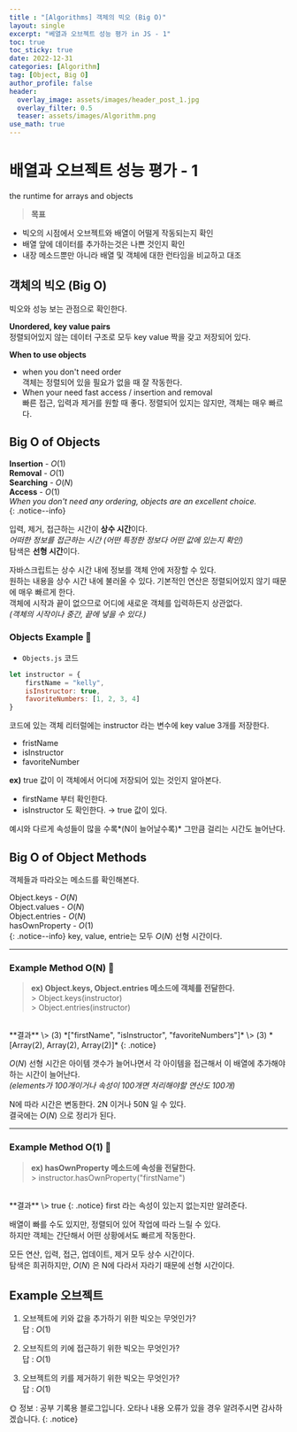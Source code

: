 ```yaml
---
title : "[Algorithms] 객체의 빅오 (Big O)"
layout: single
excerpt: "베열과 오브젝트 성능 평가 in JS - 1"
toc: true
toc_sticky: true
date: 2022-12-31
categories: [Algorithm]
tag: [Object, Big O]
author_profile: false
header:
  overlay_image: assets/images/header_post_1.jpg
  overlay_filter: 0.5 
  teaser: assets/images/Algorithm.png
use_math: true
---  
```


# 배열과 오브젝트 성능 평가 - 1 
the runtime for arrays and objects  

> **목표**  
- 빅오의 시점에서 오브젝트와 배열이 어떨게 작동되는지 확인  
- 배열 앞에 데이터를 추가하는것은 나쁜 것인지 확인  
- 내장 메소드뿐만 아니라 배열 및 객체에 대한 런타임을 비교하고 대조  


## 객체의 빅오 (Big O)  
빅오와 성능 보는 관점으로 확인한다.  

**Unordered, key value pairs**  
정렬되어있지 않는 데이터 구조로 모두 key value 짝을 갖고 저장되어 있다.  

**When to use objects**  
- when you don't need order  
객체는 정렬되어 있을 필요가 없을 때 잘 작동한다.  
- When your need fast access / insertion and removal  
빠른 접근, 입력과 제거를 원할 때 좋다. 정렬되어 있지는 않지만, 객체는 매우 빠르다.  

## Big O of Objects  

**Insertion** \- $O(1)$  
**Removal** \- $O(1)$  
**Searching** \- $O(N)$   
**Access** \- $O(1)$  
*When you don't need any ordering, objects are an excellent choice.*  
{: .notice--info}

입력, 제거, 접근하는 시간이 **상수 시간**이다.  
*어떠한 정보를 접근하는 시간 (어떤 특정한 정보다 어떤 값에 있는지 확인)*  
탐색은 **선형 시간**이다.  

자바스크립트는 상수 시간 내에 정보를 객체 안에 저장할 수 있다.  
원하는 내용을 상수 시간 내에 불러올 수 있다. 기본적인 연산은 정렬되어있지 않기 때문에 매우 빠르게 한다.  
객체에 시작과 끝이 없으므로 어디에 새로운 객체를 입력하든지 상관없다.  
*(객체의 시작이나 중간, 끝에 넣을 수 있다.)*

### Objects Example 📝  
- `Objects.js` 코드
```javascript
let instructor = {
    firstName = "kelly", 
    isInstructor: true,
    favoriteNumbers: [1, 2, 3, 4]
}
```  

코드에 있는 객체 리터럴에는 instructor 라는 변수에 key value 3개를 저장한다.  
- fristName  
- isInstructor  
- favoriteNumber  

**ex)** true 값이 이 객체에서 어디에 저장되어 있는 것인지 알아본다.  
- firstName 부터 확인한다.  
- isInstructor 도 확인한다. → true 값이 있다.  

예시와 다르게 속성들이 많을 수록*(N이 늘어날수록)*  그만큼 걸리는 시간도 늘어난다.  

## Big O of Object Methods  
객체들과 따라오는 메소드를 확인해본다.  

Object.keys \- $O(N)$  
Object.values \- $O(N)$  
Object.entries \- $O(N)$  
hasOwnProperty \- $O(1)$  
{: .notice--info}
key, value, entrie는 모두 $O(N)$ 선형 시간이다.  

---

### Example Method O(N) 📝  

> **ex) Object.keys, Object.entries 메소드에 객체를 전달한다.**  
\> Object.keys(instructor)  
\> Object.entries(instructor)  
<br>
**결과**  
\> (3) *["firstName", "isInstructor", "favoriteNumbers"]*  
\> (3) *[Array(2), Array(2), Array(2)]*    
{: .notice}

$O(N)$ 선형 시간은 아이템 갯수가 늘어나면서 각 아이템을 접근해서 이 배열에 추가해야하는 시간이 늘어난다.  
*(elements가 100개이거나 속성이 100개면 처리해야할 연산도 100개)*  

N에 따라 시간은 변동한다. 2N 이거나 50N 일 수 있다.  
결국에는 $O(N)$ 으로 정리가 된다.  

---

### Example Method O(1) 📝  

> **ex) hasOwnProperty 메소드에 속성을 전달한다.**    
\> instructor.hasOwnProperty("firstName")   
<br>
**결과**  
\> true  
{: .notice}
first 라는 속성이 있는지 없는지만 알려준다.  

배열이 빠를 수도 있지만, 정렬되어 있어 작업에 따라 느릴 수 있다.  
하지만 객체는 간단해서 어떤 상황에서도 빠르게 작동한다.  

모든 연산, 입력, 접근, 업데이트, 제거 모두 상수 시간이다.  
탐색은 희귀하지만, $O(N)$ 은 N에 다라서 자라기 때문에 선형 시간이다.  

## Example 오브젝트  
1. 오브젝트에 키와 값을 추가하기 위한 빅오는 무엇인가?  
답 : $O(1)$  

2. 오브직트의 키에 접근하기 위한 빅오는 무엇인가?  
답 : $O(1)$  

3. 오브젝트의 키를 제거하기 위한 빅오는 무엇인가?  
답 : $O(1)$

🌞 정보 : 공부 기록용 블로그입니다. 오타나 내용 오류가 있을 경우 알려주시면 감사하겠습니다.
{: .notice}
